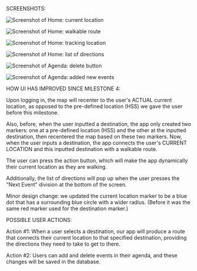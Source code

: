 SCREENSHOTS:


![Screenshot of Home: current location](https://github.com/ltliang1/cogs121/blob/master/images/Milestone5/Screen%20Shot%202018-05-16%20at%203.36.28%20AM.png)



![Screenshot of Home: walkable route](https://github.com/ltliang1/cogs121/blob/master/images/Milestone5/Screen%20Shot%202018-05-16%20at%203.36.51%20AM.png)



![Screenshot of Home: tracking location](https://github.com/ltliang1/cogs121/blob/master/images/Milestone5/Screen%20Shot%202018-05-16%20at%203.37.03%20AM.png)



![Screenshot of Home: list of directions](https://github.com/ltliang1/cogs121/blob/master/images/Milestone5/Screen%20Shot%202018-05-16%20at%203.37.19%20AM.png)



![Screenshot of Agenda: delete button](https://github.com/ltliang1/cogs121/blob/master/images/Milestone5/Screen%20Shot%202018-05-16%20at%204.07.25%20AM.png)



![Screenshot of Agenda: added new events](https://github.com/ltliang1/cogs121/blob/master/images/Milestone5/Screen%20Shot%202018-05-16%20at%204.08.07%20AM.png)


HOW UI HAS IMPROVED SINCE MILESTONE 4:

Upon logging in, the map will recenter to the user's ACTUAL current location,
as opposed to the pre-defined location (HSS) we gave the user before this 
milestone.

Also, before, when the user inputted a destination, the app only created two 
markers: one at a pre-defined location (HSS) and the other at the inputted 
destination, then recentered the map based on these two markers. Now, when the 
user inputs a destination, the app connects the user's CURRENT LOCATION and 
this inputted destination with a walkable route.

The user can press the action button, which will make the app dynamically their
current location as they are walking.

Additionally, the list of directions will pop up when the user presses the 
"Next Event" division at the bottom of the screen.

Minor design change: we updated the current location marker to be a blue dot
that has a surrounding blue circle with a wider radius. (Before it was the same
red marker used for the destination marker.)


POSSIBLE USER ACTIONS:

Action #1:
When a user selects a destination, our app will produce a route that connects
their current location to that specified destination, providing the directions
they need to take to get to there.


Action #2:
Users can add and delete events in their agenda, and these changes will be
saved in the database.
